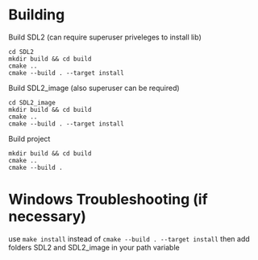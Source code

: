 # Building
Build SDL2 (can require superuser priveleges to install lib)
```
cd SDL2
mkdir build && cd build
cmake ..
cmake --build . --target install
```
Build SDL2_image (also superuser can be required)
```
cd SDL2_image
mkdir build && cd build
cmake ..
cmake --build . --target install
```
Build project
```
mkdir build && cd build
cmake ..
cmake --build .
```
# Windows Troubleshooting (if necessary)
use 
```make install```
instead of
```cmake --build . --target install```
then add folders SDL2 and SDL2_image in your path variable